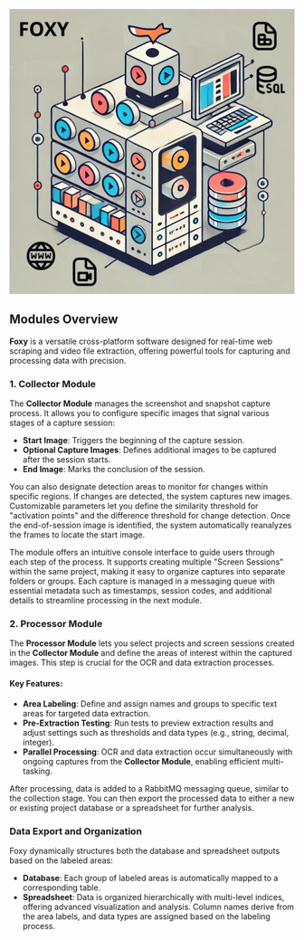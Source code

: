 
![](https://raw.githubusercontent.com/FoxySoftware/FoxySoftware.github.io/main/resource/FOXY.webp)


## Modules Overview

**Foxy** is a versatile cross-platform software designed for real-time web scraping and video file extraction, offering powerful tools for capturing and processing data with precision.

### 1. Collector Module

The **Collector Module** manages the screenshot and snapshot capture process. It allows you to configure specific images that signal various stages of a capture session:

- **Start Image**: Triggers the beginning of the capture session.
- **Optional Capture Images**: Defines additional images to be captured after the session starts.
- **End Image**: Marks the conclusion of the session.

You can also designate detection areas to monitor for changes within specific regions. If changes are detected, the system captures new images. Customizable parameters let you define the similarity threshold for "activation points" and the difference threshold for change detection. Once the end-of-session image is identified, the system automatically reanalyzes the frames to locate the start image.

The module offers an intuitive console interface to guide users through each step of the process. It supports creating multiple "Screen Sessions" within the same project, making it easy to organize captures into separate folders or groups. Each capture is managed in a messaging queue with essential metadata such as timestamps, session codes, and additional details to streamline processing in the next module.

### 2. Processor Module

The **Processor Module** lets you select projects and screen sessions created in the **Collector Module** and define the areas of interest within the captured images. This step is crucial for the OCR and data extraction processes.

#### Key Features:

- **Area Labeling**: Define and assign names and groups to specific text areas for targeted data extraction.
- **Pre-Extraction Testing**: Run tests to preview extraction results and adjust settings such as thresholds and data types (e.g., string, decimal, integer).
- **Parallel Processing**: OCR and data extraction occur simultaneously with ongoing captures from the **Collector Module**, enabling efficient multi-tasking.

After processing, data is added to a RabbitMQ messaging queue, similar to the collection stage. You can then export the processed data to either a new or existing project database or a spreadsheet for further analysis.

### Data Export and Organization

Foxy dynamically structures both the database and spreadsheet outputs based on the labeled areas:

- **Database**: Each group of labeled areas is automatically mapped to a corresponding table.
- **Spreadsheet**: Data is organized hierarchically with multi-level indices, offering advanced visualization and analysis. Column names derive from the area labels, and data types are assigned based on the labeling process.

